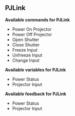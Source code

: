 ## PJLink

**Available commands for PJLink**

- Power On Projector
- Power Off Projector
- Open Shutter
- Close Shutter
- Freeze Input
- Unfreeze Input
- Change Input

**Available variables for PJLink**

- Power Status
- Projector Input

**Available feedback for PJLink**

- Power Status
- Projector Input
